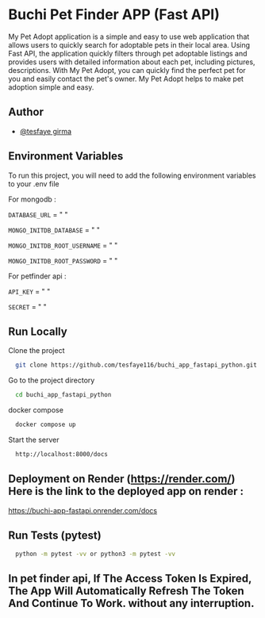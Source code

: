 
# Buchi Pet Finder APP (Fast API)

My Pet Adopt application is a simple and easy to use web application that allows users to quickly search for adoptable pets in their local area. Using Fast API, the application quickly filters through pet adoptable listings and provides users with detailed information about each pet, including pictures, descriptions. With My Pet Adopt, you can quickly find the perfect pet for you and easily contact the pet's owner. My Pet Adopt helps to make pet adoption simple and easy.


## Author

- [@tesfaye girma](https://github.com/tesfaye116)


## Environment Variables

To run this project, you will need to add the following environment variables to your .env file

For mongodb :

`DATABASE_URL` = " "

`MONGO_INITDB_DATABASE` = " "

`MONGO_INITDB_ROOT_USERNAME` = " "

`MONGO_INITDB_ROOT_PASSWORD` = " "

For petfinder api :


`API_KEY` = " "

`SECRET` = " "


## Run Locally

Clone the project

```bash
  git clone https://github.com/tesfaye116/buchi_app_fastapi_python.git
```

Go to the project directory

```bash
  cd buchi_app_fastapi_python
```

docker compose

```bash
  docker compose up 
```

Start the server

```bash
  http://localhost:8000/docs
```

## Deployment on Render (https://render.com/) Here is the link to the deployed app on render :

https://buchi-app-fastapi.onrender.com/docs


## Run Tests (pytest) 

```bash
  python -m pytest -vv or python3 -m pytest -vv
```


## In pet finder api, If The Access Token Is Expired, The App Will Automatically Refresh The Token And Continue To Work. without any interruption. 




